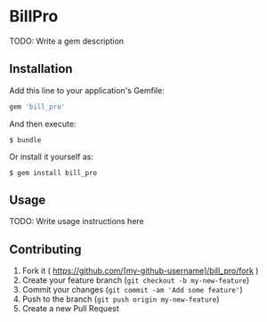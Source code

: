 # BillPro

TODO: Write a gem description

## Installation

Add this line to your application's Gemfile:

```ruby
gem 'bill_pro'
```

And then execute:

    $ bundle

Or install it yourself as:

    $ gem install bill_pro

## Usage

TODO: Write usage instructions here

## Contributing

1. Fork it ( https://github.com/[my-github-username]/bill_pro/fork )
2. Create your feature branch (`git checkout -b my-new-feature`)
3. Commit your changes (`git commit -am 'Add some feature'`)
4. Push to the branch (`git push origin my-new-feature`)
5. Create a new Pull Request
